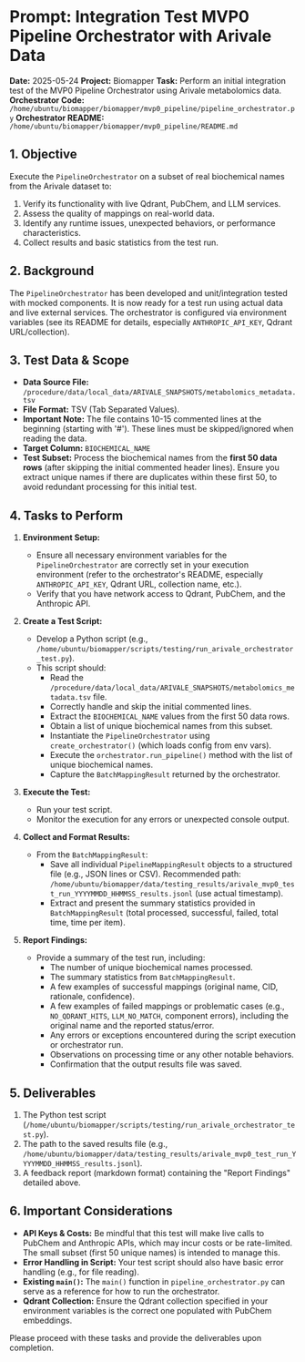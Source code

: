 # Prompt: Integration Test MVP0 Pipeline Orchestrator with Arivale Data

**Date:** 2025-05-24
**Project:** Biomapper
**Task:** Perform an initial integration test of the MVP0 Pipeline Orchestrator using Arivale metabolomics data.
**Orchestrator Code:** `/home/ubuntu/biomapper/biomapper/mvp0_pipeline/pipeline_orchestrator.py`
**Orchestrator README:** `/home/ubuntu/biomapper/biomapper/mvp0_pipeline/README.md`

## 1. Objective

Execute the `PipelineOrchestrator` on a subset of real biochemical names from the Arivale dataset to:
1.  Verify its functionality with live Qdrant, PubChem, and LLM services.
2.  Assess the quality of mappings on real-world data.
3.  Identify any runtime issues, unexpected behaviors, or performance characteristics.
4.  Collect results and basic statistics from the test run.

## 2. Background

The `PipelineOrchestrator` has been developed and unit/integration tested with mocked components. It is now ready for a test run using actual data and live external services. The orchestrator is configured via environment variables (see its README for details, especially `ANTHROPIC_API_KEY`, Qdrant URL/collection).

## 3. Test Data & Scope

*   **Data Source File:** `/procedure/data/local_data/ARIVALE_SNAPSHOTS/metabolomics_metadata.tsv`
*   **File Format:** TSV (Tab Separated Values).
*   **Important Note:** The file contains 10-15 commented lines at the beginning (starting with '#'). These lines must be skipped/ignored when reading the data.
*   **Target Column:** `BIOCHEMICAL_NAME`
*   **Test Subset:** Process the biochemical names from the **first 50 data rows** (after skipping the initial commented header lines). Ensure you extract unique names if there are duplicates within these first 50, to avoid redundant processing for this initial test.

## 4. Tasks to Perform

1.  **Environment Setup:**
    *   Ensure all necessary environment variables for the `PipelineOrchestrator` are correctly set in your execution environment (refer to the orchestrator's README, especially `ANTHROPIC_API_KEY`, Qdrant URL, collection name, etc.).
    *   Verify that you have network access to Qdrant, PubChem, and the Anthropic API.

2.  **Create a Test Script:**
    *   Develop a Python script (e.g., `/home/ubuntu/biomapper/scripts/testing/run_arivale_orchestrator_test.py`).
    *   This script should:
        *   Read the `/procedure/data/local_data/ARIVALE_SNAPSHOTS/metabolomics_metadata.tsv` file.
        *   Correctly handle and skip the initial commented lines.
        *   Extract the `BIOCHEMICAL_NAME` values from the first 50 data rows.
        *   Obtain a list of unique biochemical names from this subset.
        *   Instantiate the `PipelineOrchestrator` using `create_orchestrator()` (which loads config from env vars).
        *   Execute the `orchestrator.run_pipeline()` method with the list of unique biochemical names.
        *   Capture the `BatchMappingResult` returned by the orchestrator.

3.  **Execute the Test:**
    *   Run your test script.
    *   Monitor the execution for any errors or unexpected console output.

4.  **Collect and Format Results:**
    *   From the `BatchMappingResult`:
        *   Save all individual `PipelineMappingResult` objects to a structured file (e.g., JSON lines or CSV). Recommended path: `/home/ubuntu/biomapper/data/testing_results/arivale_mvp0_test_run_YYYYMMDD_HHMMSS_results.jsonl` (use actual timestamp).
        *   Extract and present the summary statistics provided in `BatchMappingResult` (total processed, successful, failed, total time, time per item).

5.  **Report Findings:**
    *   Provide a summary of the test run, including:
        *   The number of unique biochemical names processed.
        *   The summary statistics from `BatchMappingResult`.
        *   A few examples of successful mappings (original name, CID, rationale, confidence).
        *   A few examples of failed mappings or problematic cases (e.g., `NO_QDRANT_HITS`, `LLM_NO_MATCH`, component errors), including the original name and the reported status/error.
        *   Any errors or exceptions encountered during the script execution or orchestrator run.
        *   Observations on processing time or any other notable behaviors.
        *   Confirmation that the output results file was saved.

## 5. Deliverables

1.  The Python test script (`/home/ubuntu/biomapper/scripts/testing/run_arivale_orchestrator_test.py`).
2.  The path to the saved results file (e.g., `/home/ubuntu/biomapper/data/testing_results/arivale_mvp0_test_run_YYYYMMDD_HHMMSS_results.jsonl`).
3.  A feedback report (markdown format) containing the "Report Findings" detailed above.

## 6. Important Considerations

*   **API Keys & Costs:** Be mindful that this test will make live calls to PubChem and Anthropic APIs, which may incur costs or be rate-limited. The small subset (first 50 unique names) is intended to manage this.
*   **Error Handling in Script:** Your test script should also have basic error handling (e.g., for file reading).
*   **Existing `main()`:** The `main()` function in `pipeline_orchestrator.py` can serve as a reference for how to run the orchestrator.
*   **Qdrant Collection:** Ensure the Qdrant collection specified in your environment variables is the correct one populated with PubChem embeddings.

Please proceed with these tasks and provide the deliverables upon completion.
